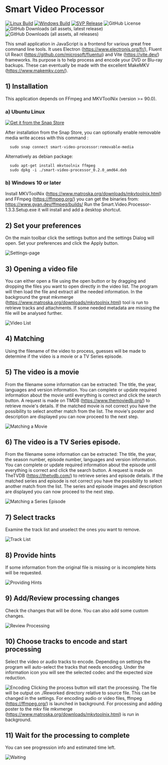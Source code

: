 # Smart Video Processor

[![Linux Build](https://img.shields.io/github/actions/workflow/status/xfuentes/smart-video-processor/build-linux.yml?logo=linux&logoColor=white)](https://github.com/xfuentes/smart-video-processor/actions/workflows/build-linux.yml)
[![Windows Build](https://img.shields.io/github/actions/workflow/status/xfuentes/smart-video-processor/build-windows.yml?label=win%20build)](https://github.com/xfuentes/smart-video-processor/actions/workflows/build-windows.yml)
[![SVP Release](https://img.shields.io/github/v/release/xfuentes/smart-video-processor?logo=npm&sort=semver)](https://github.com/xfuentes/smart-video-processor/releases)
![GitHub License](https://img.shields.io/github/license/xfuentes/smart-video-processor)
![GitHub Downloads (all assets, latest release)](https://img.shields.io/github/downloads-pre/xfuentes/smart-video-processor/latest/total)
![GitHub Downloads (all assets, all releases)](https://img.shields.io/github/downloads/xfuentes/smart-video-processor/total)

This small application in JavaScript is a frontend for various great free command line tools.
It uses Electron (https://www.electronjs.org/fr/), Fluent UI React (https://github.com/microsoft/fluentui) and
Vite (https://vite.dev/) frameworks.
Its purpose is to help process and encode your DVD or Blu-ray backups.
These can eventually be made with the excellent MakeMKV (https://www.makemkv.com/).

## 1) Installation

This application depends on FFmpeg and MKVToolNix (version >= 90.0).

### a) Ubuntu Linux
[![Get it from the Snap Store](https://snapcraft.io/en/light/install.svg)](https://snapcraft.io/smart-video-processor)

After installation from the Snap Store, you can optionally enable removable media write access with this command :
  ```shell
    sudo snap connect smart-video-processor:removable-media
  ```

Alternatively as debian package:
  ```shell
    sudo apt-get install mkvtoolnix ffmpeg
    sudo dpkg -i ./smart-video-processor_0.2.0_amd64.deb
  ```

### b) Windows 10 or later

Install MKVToolNix (https://www.matroska.org/downloads/mkvtoolnix.html)
and FFmpeg (https://ffmpeg.org/) you can get the binaries from: https://www.gyan.dev/ffmpeg/builds/
Run the Smart.Video.Processor-1.3.3.Setup.exe it will install and add a desktop shortcut.

## 2) Set your preferences

On the main toolbar click the settings button and the settings Dialog will open.
Set your preferences and click the Apply button.

![Settings-page](docs/img/01-settings-page.png)

## 3) Opening a video file

You can either open a file using the open button or by dragging and dropping the files you want to open directly in the
video list.
The program will then load the file and extract all the needed information.
In the background the great mkvmerge (https://www.matroska.org/downloads/mkvtoolnix.html) tool is run to retrieve
tracks and attachments. If some needed metadata are missing the file will be analysed further.

![Video List](./docs/img/02-video-list.png)

## 4) Matching

Using the filename of the video to process, guesses will be made to determine if the video is a movie or a TV Series
episode.

## 5) The video is a movie

From the filename some information can be extracted:
The title, the year, languages and version information.
You can complete or update required information about the movie until everything is correct and click the search button.
A request is made on TMDB (https://www.themoviedb.org/) to retrieve movie's details.
If the matched movie is not correct you have the possibility to select another match from the list.
The movie's poster and description are displayed you can now proceed to the next step.

![Matching a Movie](docs/img/03-matching-movie.png)

## 6) The video is a TV Series episode.

From the filename some information can be extracted:
The title, the year, the season number, episode number, languages and version information.
You can complete or update required information about the episode until everything is correct and click the search
button.
A request is made on TheTVDB (https://thetvdb.com/) to retrieve series and episode details.
If the matched series and episode is not correct you have the possibility to select another match from the list.
The series and episode images and description are displayed you can now proceed to the next step.

![Matching a Series Episode](docs/img/04-matching-tv-show-episode.png)

## 7) Select tracks

Examine the track list and unselect the ones you want to remove.

![Track List](docs/img/05-tracks.png)

## 8) Provide hints

If some information from the original file is missing or is incomplete hints will be requested.

![Providing Hints](docs/img/06-hints.png)

## 9) Add/Review processing changes

Check the changes that will be done. You can also add some custom changes.

![Review Processing](docs/img/07-processing.png)

## 10) Choose tracks to encode and start processing

Select the video or audio tracks to encode. Depending on settings the program will auto-select the tracks
that needs encoding. Under the information icon you will see the selected codec and the expected size reduction.

![Encoding](docs/img/08-encoding.png)
Clicking the process button will start the processing. The file will be output on ./Reworked directory relative to
source file.
This can be changed in the settings.
For encoding audio or video files, ffmpeg (https://ffmpeg.org/) is launched in background.
For processing and adding poster to the mkv file mkvmerge (https://www.matroska.org/downloads/mkvtoolnix.html) is run in
background.

## 11) Wait for the processing to complete

You can see progression info and estimated time left.

![Waiting](docs/img/09-waiting.png)
